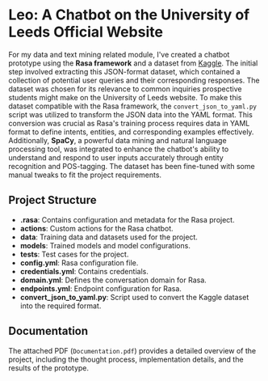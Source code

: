 # Leo: A Chatbot on the University of Leeds Official Website

For my data and text mining related module, I've created a chatbot prototype using the **Rasa framework** and a dataset from [Kaggle](https://www.kaggle.com/datasets/niraliivaghani/chatbot-dataset). The initial step involved extracting this JSON-format dataset, which contained a collection of potential user queries and their corresponding responses. The dataset was chosen for its relevance to common inquiries prospective students might make on the University of Leeds website. To make this dataset compatible with the Rasa framework, the `convert_json_to_yaml.py` script was utilized to transform the JSON data into the YAML format. This conversion was crucial as Rasa's training process requires data in YAML format to define intents, entities, and corresponding examples effectively. Additionally, **SpaCy**, a powerful data mining and natural language processing tool, was integrated to enhance the chatbot's ability to understand and respond to user inputs accurately through entity recognition and POS-tagging. The dataset has been fine-tuned with some manual tweaks to fit the project requirements.
## Project Structure

- **.rasa**: Contains configuration and metadata for the Rasa project.
- **actions**: Custom actions for the Rasa chatbot.
- **data**: Training data and datasets used for the project.
- **models**: Trained models and model configurations.
- **tests**: Test cases for the project.
- **config.yml**: Rasa configuration file.
- **credentials.yml**: Contains credentials.
- **domain.yml**: Defines the conversation domain for Rasa.
- **endpoints.yml**: Endpoint configuration for Rasa.
- **convert_json_to_yaml.py**: Script used to convert the Kaggle dataset into the required format.

## Documentation

The attached PDF (`Documentation.pdf`) provides a detailed overview of the project, including the thought process, implementation details, and the results of the prototype.
